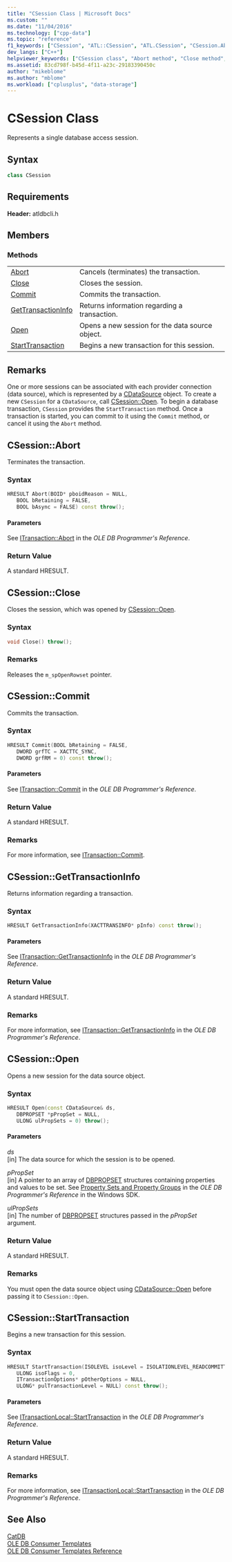 ```yaml
---
title: "CSession Class | Microsoft Docs"
ms.custom: ""
ms.date: "11/04/2016"
ms.technology: ["cpp-data"]
ms.topic: "reference"
f1_keywords: ["CSession", "ATL::CSession", "ATL.CSession", "CSession.Abort", "CSession::Abort", "ATL.CSession.Abort", "ATL::CSession::Abort", "CSession::Close", "ATL.CSession.Close", "CSession.Close", "ATL::CSession::Close", "CSession.Commit", "ATL.CSession.Commit", "ATL::CSession::Commit", "CSession::Commit", "GetTransactionInfo", "CSession.GetTransactionInfo", "ATL.CSession.GetTransactionInfo", "CSession::GetTransactionInfo", "ATL::CSession::GetTransactionInfo", "ATL::CSession::Open", "CSession::Open", "CSession.Open", "ATL.CSession.Open", "CSession::StartTransaction", "StartTransaction", "ATL.CSession.StartTransaction", "CSession.StartTransaction", "ATL::CSession::StartTransaction"]
dev_langs: ["C++"]
helpviewer_keywords: ["CSession class", "Abort method", "Close method", "Commit method", "GetTransactionInfo method", "Open method", "StartTransaction method"]
ms.assetid: 83cd798f-b45d-4f11-a23c-29183390450c
author: "mikeblome"
ms.author: "mblome"
ms.workload: ["cplusplus", "data-storage"]
---
```

# CSession Class
Represents a single database access session.  
  
## Syntax

```cpp
class CSession  
```  

## Requirements  
 **Header:** atldbcli.h  
  
## Members  
  
### Methods  
  
|||  
|-|-|  
|[Abort](#abort)|Cancels (terminates) the transaction.|  
|[Close](#close)|Closes the session.|  
|[Commit](#commit)|Commits the transaction.|  
|[GetTransactionInfo](#gettransactioninfo)|Returns information regarding a transaction.|  
|[Open](#open)|Opens a new session for the data source object.|  
|[StartTransaction](#starttransaction)|Begins a new transaction for this session.|  
  
## Remarks  
 One or more sessions can be associated with each provider connection (data source), which is represented by a [CDataSource](../../data/oledb/cdatasource-class.md) object. To create a new `CSession` for a `CDataSource`, call [CSession::Open](../../data/oledb/csession-open.md). To begin a database transaction, `CSession` provides the `StartTransaction` method. Once a transaction is started, you can commit to it using the `Commit` method, or cancel it using the `Abort` method.  
  
## <a name="abort"></a> CSession::Abort
Terminates the transaction.  
  
### Syntax  
  
```cpp
HRESULT Abort(BOID* pboidReason = NULL,   
   BOOL bRetaining = FALSE,   
   BOOL bAsync = FALSE) const throw();  
```  
  
#### Parameters  
 See [ITransaction::Abort](https://msdn.microsoft.com/library/ms709833.aspx) in the *OLE DB Programmer's Reference*.  
  
### Return Value  
 A standard HRESULT. 

## <a name="close"></a> CSession::Close
Closes the session, which was opened by [CSession::Open](../../data/oledb/csession-open.md).  
  
### Syntax  
  
```cpp
void Close() throw();  
```  
  
### Remarks  
 Releases the `m_spOpenRowset` pointer.  

## <a name="commit"></a> CSession::Commit
Commits the transaction.  
  
### Syntax  
  
```cpp
HRESULT Commit(BOOL bRetaining = FALSE,   
   DWORD grfTC = XACTTC_SYNC,   
   DWORD grfRM = 0) const throw();  
```  
  
#### Parameters  
 See [ITransaction::Commit](https://msdn.microsoft.com/library/ms713008.aspx) in the *OLE DB Programmer's Reference*.  
  
### Return Value  
 A standard HRESULT.  
  
### Remarks  
 For more information, see [ITransaction::Commit](https://msdn.microsoft.com/library/ms713008.aspx).  

## <a name="gettransactioninfo"></a> CSession::GetTransactionInfo
Returns information regarding a transaction.  
  
### Syntax  
  
```cpp
HRESULT GetTransactionInfo(XACTTRANSINFO* pInfo) const throw();  
```  
  
#### Parameters  
 See [ITransaction::GetTransactionInfo](https://msdn.microsoft.com/library/ms714975.aspx) in the *OLE DB Programmer's Reference*.  
  
### Return Value  
 A standard HRESULT.  
  
### Remarks  
 For more information, see [ITransaction::GetTransactionInfo](https://msdn.microsoft.com/library/ms714975.aspx) in the *OLE DB Programmer's Reference*. 

## <a name="open"></a> CSession::Open
Opens a new session for the data source object.  
  
### Syntax  
  
```cpp
HRESULT Open(const CDataSource& ds,  
   DBPROPSET *pPropSet = NULL,  
   ULONG ulPropSets = 0) throw();  
```  
  
#### Parameters  
 *ds*  
 [in] The data source for which the session is to be opened.  
  
 *pPropSet*  
 [in] A pointer to an array of [DBPROPSET](https://msdn.microsoft.com/library/ms714367.aspx) structures containing properties and values to be set. See [Property Sets and Property Groups](https://msdn.microsoft.com/library/ms713696.aspx) in the *OLE DB Programmer's Reference* in the Windows SDK.  
  
 *ulPropSets*  
 [in] The number of [DBPROPSET](https://msdn.microsoft.com/library/ms714367.aspx) structures passed in the *pPropSet* argument.  
  
### Return Value  
 A standard HRESULT.  
  
### Remarks  
 You must open the data source object using [CDataSource::Open](../../data/oledb/cdatasource-open.md) before passing it to `CSession::Open`.  

## <a name="starttransaction"></a> CSession::StartTransaction
Begins a new transaction for this session.  
  
### Syntax  
  
```cpp
HRESULT StartTransaction(ISOLEVEL isoLevel = ISOLATIONLEVEL_READCOMMITTED,  
   ULONG isoFlags = 0,  
   ITransactionOptions* pOtherOptions = NULL,  
   ULONG* pulTransactionLevel = NULL) const throw();  
```  
  
#### Parameters  
 See [ITransactionLocal::StartTransaction](https://msdn.microsoft.com/library/ms709786.aspx) in the *OLE DB Programmer's Reference*.  
  
### Return Value  
 A standard HRESULT.  
  
### Remarks  
 For more information, see [ITransactionLocal::StartTransaction](https://msdn.microsoft.com/library/ms709786.aspx) in the *OLE DB Programmer's Reference*. 
  
## See Also  
 [CatDB](../../visual-cpp-samples.md)   
 [OLE DB Consumer Templates](../../data/oledb/ole-db-consumer-templates-cpp.md)   
 [OLE DB Consumer Templates Reference](../../data/oledb/ole-db-consumer-templates-reference.md)